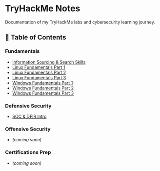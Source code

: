# TryHackMe Notes

Documentation of my TryHackMe labs and cybersecurity learning journey.

## 📂 Table of Contents

### Fundamentals
- [Information Sourcing & Search Skills](fundamentals/information-sourcing-search-skills.md)
- [Linux Fundamentals Part 1](fundamentals/linux-fundamentals-part1.md)
- [Linux Fundamentals Part 2](fundamentals/linux-fundamentals-part2.md)
- [Linux Fundamentals Part 3](fundamentals/linux-fundamentals-part3.md)
- [Windows Fundamentals Part 1](fundamentals/windows-fundamentals-part1.md)
- [Windows Fundamentals Part 2](fundamentals/windows-fundamentals-part2.md)
- [Windows Fundamentals Part 3](fundamentals/windows-fundamentals-part3.md)

### Defensive Security
- [SOC & DFIR Intro](defensive-security/defensive-security-intro.md)

### Offensive Security
- *(coming soon)*

### Certifications Prep
- *(coming soon)*
